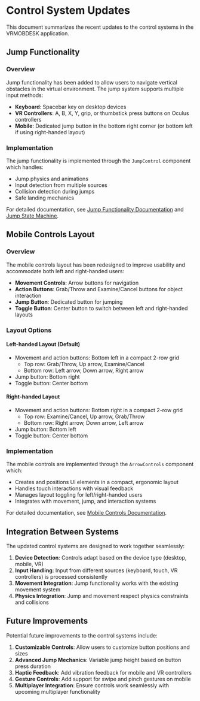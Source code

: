 # Control System Updates

This document summarizes the recent updates to the control systems in the VRMOBDESK application.

## Jump Functionality

### Overview
Jump functionality has been added to allow users to navigate vertical obstacles in the virtual environment. The jump system supports multiple input methods:

- **Keyboard**: Spacebar key on desktop devices
- **VR Controllers**: A, B, X, Y, grip, or thumbstick press buttons on Oculus controllers
- **Mobile**: Dedicated jump button in the bottom right corner (or bottom left if using right-handed layout)

### Implementation
The jump functionality is implemented through the `JumpControl` component which handles:

- Jump physics and animations
- Input detection from multiple sources
- Collision detection during jumps
- Safe landing mechanics

For detailed documentation, see [Jump Functionality Documentation](jump-functionality.md) and [Jump State Machine](jump-state-machine.md).

## Mobile Controls Layout

### Overview
The mobile controls layout has been redesigned to improve usability and accommodate both left and right-handed users:

- **Movement Controls**: Arrow buttons for navigation
- **Action Buttons**: Grab/Throw and Examine/Cancel buttons for object interaction
- **Jump Button**: Dedicated button for jumping
- **Toggle Button**: Center button to switch between left and right-handed layouts

### Layout Options

#### Left-handed Layout (Default)
- Movement and action buttons: Bottom left in a compact 2-row grid
  - Top row: Grab/Throw, Up arrow, Examine/Cancel
  - Bottom row: Left arrow, Down arrow, Right arrow
- Jump button: Bottom right
- Toggle button: Center bottom

#### Right-handed Layout
- Movement and action buttons: Bottom right in a compact 2-row grid
  - Top row: Examine/Cancel, Up arrow, Grab/Throw
  - Bottom row: Right arrow, Down arrow, Left arrow
- Jump button: Bottom left
- Toggle button: Center bottom

### Implementation
The mobile controls are implemented through the `ArrowControls` component which:

- Creates and positions UI elements in a compact, ergonomic layout
- Handles touch interactions with visual feedback
- Manages layout toggling for left/right-handed users
- Integrates with movement, jump, and interaction systems

For detailed documentation, see [Mobile Controls Documentation](mobile-controls.md).

## Integration Between Systems

The updated control systems are designed to work together seamlessly:

1. **Device Detection**: Controls adapt based on the device type (desktop, mobile, VR)
2. **Input Handling**: Input from different sources (keyboard, touch, VR controllers) is processed consistently
3. **Movement Integration**: Jump functionality works with the existing movement system
4. **Physics Integration**: Jump and movement respect physics constraints and collisions

## Future Improvements

Potential future improvements to the control systems include:

1. **Customizable Controls**: Allow users to customize button positions and sizes
2. **Advanced Jump Mechanics**: Variable jump height based on button press duration
3. **Haptic Feedback**: Add vibration feedback for mobile and VR controllers
4. **Gesture Controls**: Add support for swipe and pinch gestures on mobile
5. **Multiplayer Integration**: Ensure controls work seamlessly with upcoming multiplayer functionality
